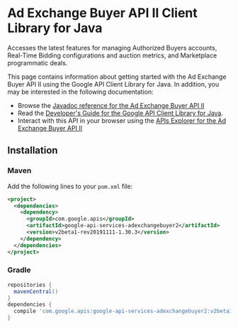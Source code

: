 # Ad Exchange Buyer API II Client Library for Java

Accesses the latest features for managing Authorized Buyers accounts, Real-Time Bidding configurations and auction metrics, and Marketplace programmatic deals.

This page contains information about getting started with the Ad Exchange Buyer API II
using the Google API Client Library for Java. In addition, you may be interested
in the following documentation:

* Browse the [Javadoc reference for the Ad Exchange Buyer API II][javadoc]
* Read the [Developer's Guide for the Google API Client Library for Java][google-api-client].
* Interact with this API in your browser using the [APIs Explorer for the Ad Exchange Buyer API II][api-explorer]

## Installation

### Maven

Add the following lines to your `pom.xml` file:

```xml
<project>
  <dependencies>
    <dependency>
      <groupId>com.google.apis</groupId>
      <artifactId>google-api-services-adexchangebuyer2</artifactId>
      <version>v2beta1-rev20191111-1.30.3</version>
    </dependency>
  </dependencies>
</project>
```

### Gradle

```gradle
repositories {
  mavenCentral()
}
dependencies {
  compile 'com.google.apis:google-api-services-adexchangebuyer2:v2beta1-rev20191111-1.30.3'
}
```

[javadoc]: https://googleapis.dev/java/google-api-services-adexchangebuyer2/latest/index.html
[google-api-client]: https://github.com/googleapis/google-api-java-client/
[api-explorer]: https://developers.google.com/apis-explorer/#p/adexchangebuyer2/v1/
